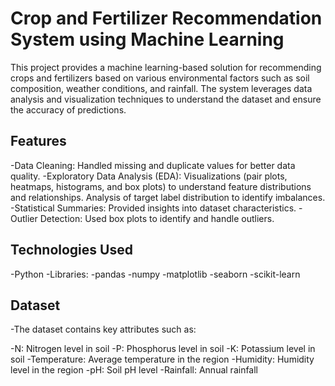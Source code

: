 # Crop and Fertilizer Recommendation System using Machine Learning
This project provides a machine learning-based solution for recommending crops and fertilizers based on various environmental factors such as soil composition, weather conditions, and rainfall. The system leverages data analysis and visualization techniques to understand the dataset and ensure the accuracy of predictions.

## Features
-Data Cleaning: Handled missing and duplicate values for better data quality.
-Exploratory Data Analysis (EDA):
 Visualizations (pair plots, heatmaps, histograms, and box plots) to understand feature distributions and relationships.
 Analysis of target label distribution to identify imbalances.
-Statistical Summaries: Provided insights into dataset characteristics.
-Outlier Detection: Used box plots to identify and handle outliers.


## Technologies Used
-Python
-Libraries:
-pandas
-numpy
-matplotlib
-seaborn
-scikit-learn

## Dataset
-The dataset contains key attributes such as:

-N: Nitrogen level in soil
-P: Phosphorus level in soil
-K: Potassium level in soil
-Temperature: Average temperature in the region
-Humidity: Humidity level in the region
-pH: Soil pH level
-Rainfall: Annual rainfall

